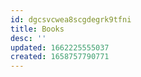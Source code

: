 ```yaml
---
id: dgcsvcwea8scgdegrk9tfni
title: Books
desc: ''
updated: 1662225555037
created: 1658757790771
---
```

